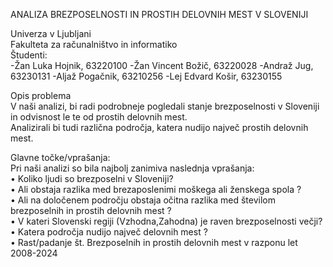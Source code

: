 ANALIZA BREZPOSELNOSTI IN PROSTIH DELOVNIH MEST V SLOVENIJI

Univerza v Ljubljani <br>
Fakulteta za računalništvo in informatiko <br>
Študenti: <br>
-Žan Luka Hojnik, 63220100
-Žan Vincent Božič, 63220028
-Andraž Jug, 63230131
-Aljaž Pogačnik, 63210256
-Lej Edvard Košir, 63230155

Opis problema<br>
V naši analizi, bi radi podrobneje pogledali stanje brezposelnosti v Sloveniji in odvisnost le te od prostih delovnih mest. <br>
Analizirali bi tudi različna področja, katera nudijo največ prostih delovnih mest.<br>

Glavne točke/vprašanja:<br>
Pri naši analizi so bila najbolj zanimiva naslednja vprašanja:<br>
    •  Koliko ljudi so brezposelni v Sloveniji?<br>
    •  Ali obstaja razlika med brezaposlenimi moškega ali ženskega spola ? <br>
    •  Ali na določenem področju obstaja očitna razlika med številom brezposelnih in prostih delovnih mest ?<br>
    •  V kateri Slovenski regiji (Vzhodna,Zahodna) je raven brezposelnosti večji?<br>
    •  Katera področja nudijo največ delovnih mest ?<br>
    •  Rast/padanje št. Brezposelnih in prostih delovnih mest v razponu let 2008-2024<br>
